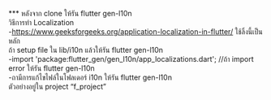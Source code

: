 
*** หลังจาก clone ให้รัน flutter gen-l10n<br/>
วิธีการทำ Localization<br/>
-https://www.geeksforgeeks.org/application-localization-in-flutter/  ใช้ลิ้งนี้เป็นหลัก <br/>
ถ้า setup file ใน lib/i10n แล้วให้รัน flutter gen-l10n<br/>
-import 'package:flutter_gen/gen_l10n/app_localizations.dart'; //ถ้า import error ให้รัน flutter gen-l10n<br/>
-ถามีการแก้ไขไฟล์ในโฟลเดอร์ i10n ให้รัน flutter gen-l10n<br/>
ตัวอย่างอยู่ใน project “f_project”
